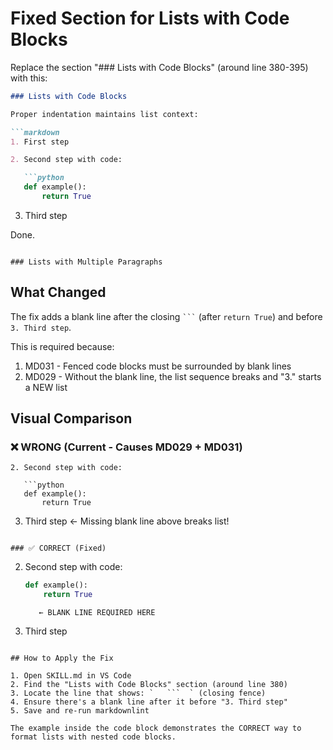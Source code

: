 # Fixed Section for Lists with Code Blocks

Replace the section "### Lists with Code Blocks" (around line 380-395) with this:

```markdown
### Lists with Code Blocks

Proper indentation maintains list context:

```markdown
1. First step

2. Second step with code:

   ```python
   def example():
       return True
   ```

3. Third step

Done.
```

### Lists with Multiple Paragraphs
```

## What Changed

The fix adds a blank line after the closing ` ``` ` (after `return True`) and before `3. Third step`.

This is required because:
1. MD031 - Fenced code blocks must be surrounded by blank lines
2. MD029 - Without the blank line, the list sequence breaks and "3." starts a NEW list

## Visual Comparison

### ❌ WRONG (Current - Causes MD029 + MD031)
```
2. Second step with code:

   ```python
   def example():
       return True
   ```
3. Third step      ← Missing blank line above breaks list!
```

### ✅ CORRECT (Fixed)
```
2. Second step with code:

   ```python
   def example():
       return True
   ```
          ← BLANK LINE REQUIRED HERE
3. Third step
```

## How to Apply the Fix

1. Open SKILL.md in VS Code
2. Find the "Lists with Code Blocks" section (around line 380)
3. Locate the line that shows: `   ```  ` (closing fence)
4. Ensure there's a blank line after it before "3. Third step"
5. Save and re-run markdownlint

The example inside the code block demonstrates the CORRECT way to format lists with nested code blocks.
